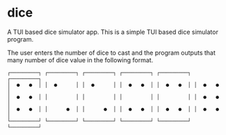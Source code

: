 # dice
A TUI based dice simulator app.
This is a simple TUI based dice simulator program.

The user enters the number of dice to cast and the program outputs that many number of dice value in the following format.

~~~~~~~~~~~~~~~~~~~~~~~~~~~~~~~ RESULTS ~~~~~~~~~~~~~~~~~~~~~~~~~~~~~~~
┌─────────┐ ┌─────────┐ ┌─────────┐ ┌─────────┐ ┌─────────┐ ┌─────────┐
│  ●   ●  │ │  ●      │ │  ●      │ │  ●   ●  │ │  ●   ●  │ │  ●   ●  │
│  ●   ●  │ │         │ │         │ │         │ │         │ │  ●   ●  │
│  ●   ●  │ │      ●  │ │      ●  │ │  ●   ●  │ │  ●   ●  │ │  ●   ●  │
└─────────┘ └─────────┘ └─────────┘ └─────────┘ └─────────┘ └─────────┘
